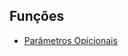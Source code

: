 Funções
----------------------------------------------

* [Parâmetros Opicionais](https://github.com/robsonoduarte/learn-python/blob/master/python-curso-completo/funcoes/gerador_html_v1.py#L1)
